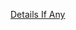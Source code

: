 [Details If Any](https://github.com/deathbybandaid/piholeparser/blob/master/RecentRunLogs/parsingscripts/NoTrackBlocklist.md)

